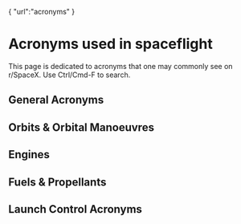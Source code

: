 {
    "url":"acronyms"
}

# Acronyms used in spaceflight

This page is dedicated to acronyms that one may commonly see on r/SpaceX. Use Ctrl/Cmd-F to search.

## General Acronyms

## Orbits & Orbital Manoeuvres

## Engines

## Fuels & Propellants

## Launch Control Acronyms
